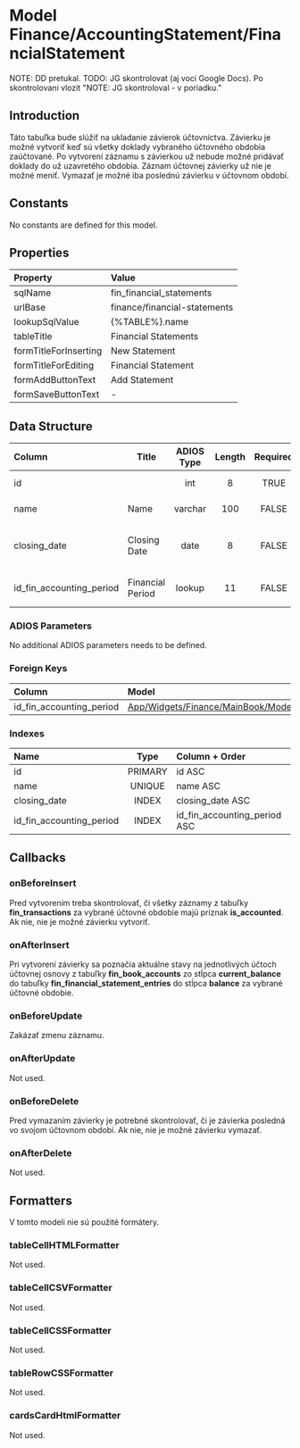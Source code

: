 # Model Finance/AccountingStatement/FinancialStatement

NOTE: DD pretukal.
TODO: JG skontrolovat (aj voci Google Docs). Po skontrolovani vlozit "NOTE: JG skontroloval - v poriadku."

## Introduction

Táto tabuľka bude slúžiť na ukladanie závierok účtovníctva. Závierku je možné vytvoriť keď sú všetky doklady vybraného účtovného obdobia zaúčtované. Po vytvorení záznamu s závierkou už nebude možné pridávať doklady do už uzavretého obdobia.
Záznam účtovnej závierky už nie je možné meniť. Vymazať je možné iba poslednú závierku v účtovnom období.

## Constants

No constants are defined for this model.

## Properties

| Property              | Value                        |
| :-------------------- | :--------------------------- |
| sqlName               | fin_financial_statements     |
| urlBase               | finance/financial-statements |
| lookupSqlValue        | {%TABLE%}.name               |
| tableTitle            | Financial Statements         |
| formTitleForInserting | New Statement                |
| formTitleForEditing   | Financial Statement          |
| formAddButtonText     | Add Statement                |
| formSaveButtonText    | -                            |

## Data Structure

| Column                   | Title            | ADIOS Type | Length | Required | Notes                                   |
| :----------------------- | ---------------- | :--------: | :----: | :------: | :-------------------------------------- |
| id                       |                  |    int     |   8    |   TRUE   | Unique record ID                        |
| name                     | Name             |  varchar   |  100   |  FALSE   | Názov závierky                          |
| closing_date             | Closing Date     |    date    |   8    |  FALSE   | Dátum, ku ktorému je závierka vystavená |
| id_fin_accounting_period | Financial Period |   lookup   |   11   |  FALSE   | ID účtovného obdobia                    |

### ADIOS Parameters

No additional ADIOS parameters needs to be defined.

### Foreign Keys

| Column                   | Model                                                                                                        | Relation | OnUpdate | OnDelete |
| :----------------------- | :----------------------------------------------------------------------------------------------------------- | :------: | :------: | :------: |
| id_fin_accounting_period | [App/Widgets/Finance/MainBook/Models/AccountingPeriod](../../../Finance/MainBook/Models/AccountingPeriod.md) |   1:N    | Cascade  | Restrict |

### Indexes

| Name                     | Type    | Column + Order               |
| :----------------------- | :-----: | :--------------------------- |
| id                       | PRIMARY | id ASC                       |
| name                     | UNIQUE  | name ASC                     |
| closing_date             | INDEX   | closing_date ASC             |
| id_fin_accounting_period | INDEX   | id_fin_accounting_period ASC |

## Callbacks

### onBeforeInsert

Pred vytvorením treba skontrolovať, či všetky záznamy z tabuľky **fin_transactions** za vybrané účtovné obdobie majú príznak **is_accounted**. Ak nie, nie je možné závierku vytvoriť.

### onAfterInsert

Pri vytvorení závierky sa poznačia aktuálne stavy na jednotlivých účtoch účtovnej osnovy z tabuľky **fin_book_accounts** zo stĺpca **current_balance** do tabuľky **fin_financial_statement_entries** do stĺpca **balance** za vybrané účtovné obdobie. 

### onBeforeUpdate

Zakázať zmenu záznamu.

### onAfterUpdate

Not used.

### onBeforeDelete

Pred vymazaním závierky je potrebné skontrolovať, či je závierka posledná vo svojom účtovnom období. Ak nie, nie je možné závierku vymazať.

### onAfterDelete

Not used.

## Formatters

V tomto modeli nie sú použité formátery.

### tableCellHTMLFormatter

Not used.

### tableCellCSVFormatter

Not used.

### tableCellCSSFormatter

Not used.

### tableRowCSSFormatter

Not used.

### cardsCardHtmlFormatter

Not used.
